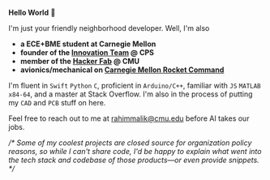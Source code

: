 **Hello World** 👋

I'm just your friendly neighborhood developer. Well, I'm also<br/>
- **a ECE+BME student at Carnegie Mellon**<br/>
- **founder of the [Innovation Team](https://github.com/cps-innovation-team) @ CPS**<br/>
- **member of the [Hacker Fab](https://docs.hackerfab.org/hacker-fab-space) @ CMU**
- **avionics/mechanical on [Carnegie Mellon Rocket Command](https://jefferyjohn.github.io/rocket/)**

I'm fluent in `Swift` `Python` `C`, proficient in `Arduino/C++`, familiar with `JS` `MATLAB` `x84-64`, and a master at Stack Overflow. I'm also in the process of putting my `CAD` and `PCB` stuff on here.

Feel free to reach out to me at [rahimmalik@cmu.edu](mailto:rahimmalik@cmu.edu) before AI takes our jobs.


*/\* Some of my coolest projects are closed source for organization policy reasons, so while I can't share code, I'd be happy to explain what went into the tech stack and codebase of those products—or even provide snippets. \*/*
